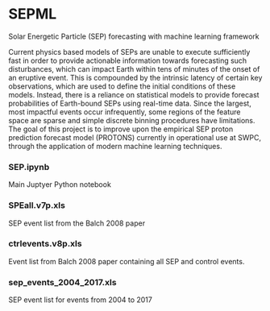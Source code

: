 # SEPML
Solar Energetic Particle (SEP) forecasting with machine learning framework

Current physics based models of SEPs are unable to execute sufficiently fast in order to provide actionable information towards forecasting such disturbances, which can impact Earth within tens of minutes of the onset of an eruptive event. This is compounded by the intrinsic latency of certain key observations, which are used to define the initial conditions of these models. Instead, there is a reliance on statistical models to provide forecast probabilities of Earth-bound SEPs using real-time data. Since the largest, most impactful events occur infrequently, some regions of the feature space are sparse and simple discrete binning procedures have limitations. The goal of this project is to improve upon the empirical SEP proton prediction forecast model (PROTONS) currently in operational use at SWPC, through the application of modern machine learning techniques.

### SEP.ipynb

Main Juptyer Python notebook 

### SPEall.v7p.xls

SEP event list from the Balch 2008 paper

### ctrlevents.v8p.xls

Event list from Balch 2008 paper containing all SEP and control events.


### sep_events_2004_2017.xls

SEP event list for events from 2004 to 2017
